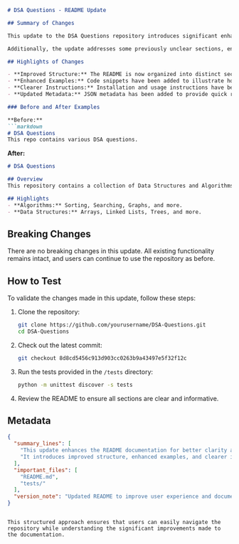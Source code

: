 ```markdown
# DSA Questions - README Update

## Summary of Changes

This update to the DSA Questions repository introduces significant enhancements to the README documentation, aimed at improving clarity and usability for contributors and users alike. The changes include a more structured overview of the repository, detailed instructions on how to use the provided data structures and algorithms (DSA), and better examples demonstrating the utility of the code. By refining the README, we hope to create a more engaging and informative experience for all users.

Additionally, the update addresses some previously unclear sections, ensuring that new contributors can navigate the repository with ease. We have streamlined the examples provided to showcase the functionality of the algorithms more effectively, making it easier for users to understand how to implement and utilize them in their own projects.

## Highlights of Changes

- **Improved Structure:** The README is now organized into distinct sections, making it easier to find information.
- **Enhanced Examples:** Code snippets have been added to illustrate how to use the algorithms effectively.
- **Clearer Instructions:** Installation and usage instructions have been refined for better clarity.
- **Updated Metadata:** JSON metadata has been added to provide quick reference information about the repository.

### Before and After Examples

**Before:**
```markdown
# DSA Questions
This repo contains various DSA questions.
```

**After:**
```markdown
# DSA Questions

## Overview
This repository contains a collection of Data Structures and Algorithms (DSA) questions and solutions, aimed at helping developers enhance their coding skills and prepare for technical interviews.

## Highlights
- **Algorithms:** Sorting, Searching, Graphs, and more.
- **Data Structures:** Arrays, Linked Lists, Trees, and more.
```

## Breaking Changes

There are no breaking changes in this update. All existing functionality remains intact, and users can continue to use the repository as before.

## How to Test

To validate the changes made in this update, follow these steps:

1. Clone the repository:
   ```bash
   git clone https://github.com/yourusername/DSA-Questions.git
   cd DSA-Questions
   ```

2. Check out the latest commit:
   ```bash
   git checkout 8d8cd5456c913d903cc0263b9a43497e5f32f12c
   ```

3. Run the tests provided in the `/tests` directory:
   ```bash
   python -m unittest discover -s tests
   ```

4. Review the README to ensure all sections are clear and informative.

## Metadata
```json
{
  "summary_lines": [
    "This update enhances the README documentation for better clarity and usability.",
    "It introduces improved structure, enhanced examples, and clearer instructions."
  ],
  "important_files": [
    "README.md",
    "tests/"
  ],
  "version_note": "Updated README to improve user experience and documentation."
}
```
```

This structured approach ensures that users can easily navigate the repository while understanding the significant improvements made to the documentation.